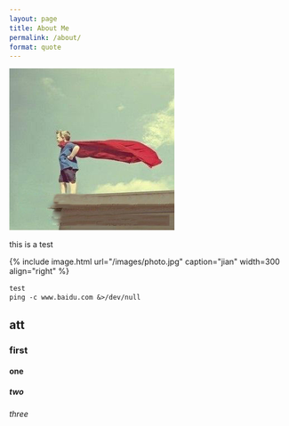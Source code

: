 ```yaml
---
layout: page
title: About Me
permalink: /about/
format: quote
---
```


![cobbler](/images/photo.jpg)

this is a test

{% include image.html url="/images/photo.jpg" caption="jian" width=300 align="right" %}

``` shell
test
ping -c www.baidu.com &>/dev/null
```

## att  
### first  
#### one  
##### two  
###### three  